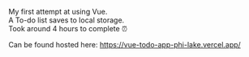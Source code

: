 My first attempt at using Vue.\
A To-do list saves to local storage.\
Took around 4 hours to complete :alarm_clock:

Can be found hosted here:
https://vue-todo-app-phi-lake.vercel.app/
